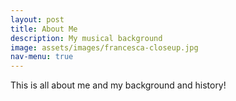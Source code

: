 ```yaml
---
layout: post
title: About Me
description: My musical background
image: assets/images/francesca-closeup.jpg
nav-menu: true
---
```


This is all about me and my background and history!